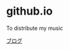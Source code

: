 # github.io

To distribute my music

<a href="https://tdhasnomattre.github.io/github.io/weblog.html/">ブログ</a>

